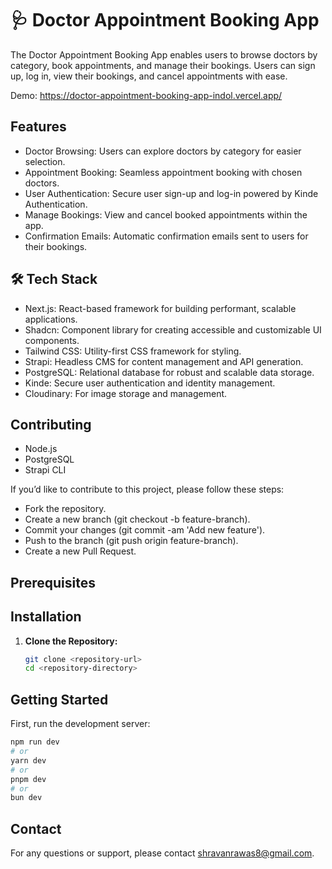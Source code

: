 # 🩺 Doctor Appointment Booking App

The Doctor Appointment Booking App enables users to browse doctors by category, book appointments, and manage their bookings. Users can sign up, log in, view their bookings, and cancel appointments with ease.

Demo: https://doctor-appointment-booking-app-indol.vercel.app/

## Features

  - Doctor Browsing: Users can explore doctors by category for easier selection.
  - Appointment Booking: Seamless appointment booking with chosen doctors.
  - User Authentication: Secure user sign-up and log-in powered by Kinde Authentication.
  - Manage Bookings: View and cancel booked appointments within the app.
  - Confirmation Emails: Automatic confirmation emails sent to users for their bookings.
    
## 🛠️ Tech Stack

  - Next.js: React-based framework for building performant, scalable applications.
  - Shadcn: Component library for creating accessible and customizable UI components.
  - Tailwind CSS: Utility-first CSS framework for styling.
  - Strapi: Headless CMS for content management and API generation.
  - PostgreSQL: Relational database for robust and scalable data storage.
  - Kinde: Secure user authentication and identity management.
  - Cloudinary: For image storage and management.
  
## Contributing

  - Node.js
  - PostgreSQL
  - Strapi CLI
   
If you’d like to contribute to this project, please follow these steps:

  - Fork the repository.
  - Create a new branch (git checkout -b feature-branch).
  - Commit your changes (git commit -am 'Add new feature').
  - Push to the branch (git push origin feature-branch).
  - Create a new Pull Request.

## Prerequisites
   
## Installation

1. **Clone the Repository:**
   
   ```bash
   git clone <repository-url>
   cd <repository-directory>

## Getting Started

First, run the development server:

```bash
npm run dev
# or
yarn dev
# or
pnpm dev
# or
bun dev
```

## Contact
For any questions or support, please contact shravanrawas8@gmail.com.
